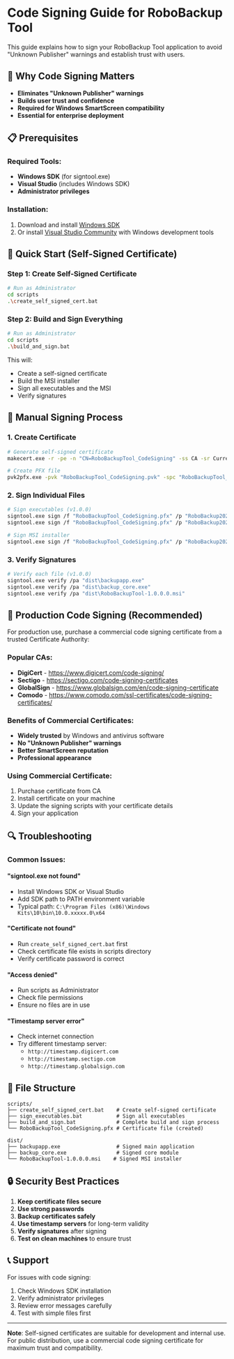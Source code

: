 # Code Signing Guide for RoboBackup Tool

This guide explains how to sign your RoboBackup Tool application to avoid "Unknown Publisher" warnings and establish trust with users.

## 🔐 Why Code Signing Matters

- **Eliminates "Unknown Publisher" warnings**
- **Builds user trust and confidence**
- **Required for Windows SmartScreen compatibility**
- **Essential for enterprise deployment**

## 📋 Prerequisites

### Required Tools:
- **Windows SDK** (for signtool.exe)
- **Visual Studio** (includes Windows SDK)
- **Administrator privileges**

### Installation:
1. Download and install [Windows SDK](https://developer.microsoft.com/en-us/windows/downloads/windows-sdk/)
2. Or install [Visual Studio Community](https://visualstudio.microsoft.com/vs/community/) with Windows development tools

## 🚀 Quick Start (Self-Signed Certificate)

### Step 1: Create Self-Signed Certificate
```bash
# Run as Administrator
cd scripts
.\create_self_signed_cert.bat
```

### Step 2: Build and Sign Everything
```bash
# Run as Administrator
cd scripts
.\build_and_sign.bat
```

This will:
- Create a self-signed certificate
- Build the MSI installer
- Sign all executables and the MSI
- Verify signatures

## 🔧 Manual Signing Process

### 1. Create Certificate
```bash
# Generate self-signed certificate
makecert.exe -r -pe -n "CN=RoboBackupTool_CodeSigning" -ss CA -sr CurrentUser -a sha256 -cy end -sky signature -sv "RoboBackupTool_CodeSigning.pvk" "RoboBackupTool_CodeSigning.cer"

# Create PFX file
pvk2pfx.exe -pvk "RoboBackupTool_CodeSigning.pvk" -spc "RoboBackupTool_CodeSigning.cer" -pfx "RoboBackupTool_CodeSigning.pfx" -pi "RoboBackup2024!"
```

### 2. Sign Individual Files
```bash
# Sign executables (v1.0.0)
signtool.exe sign /f "RoboBackupTool_CodeSigning.pfx" /p "RoboBackup2024!" /t "http://timestamp.digicert.com" /d "RoboBackup Tool" /du "https://github.com/castrokren/robobackup-tool" "dist\backupapp.exe"
signtool.exe sign /f "RoboBackupTool_CodeSigning.pfx" /p "RoboBackup2024!" /t "http://timestamp.digicert.com" /d "RoboBackup Tool" /du "https://github.com/castrokren/robobackup-tool" "dist\backup_core.exe"

# Sign MSI installer
signtool.exe sign /f "RoboBackupTool_CodeSigning.pfx" /p "RoboBackup2024!" /t "http://timestamp.digicert.com" /d "RoboBackup Tool" /du "https://github.com/castrokren/robobackup-tool" "dist\RoboBackupTool-1.0.0.0.msi"
```

### 3. Verify Signatures
```bash
# Verify each file (v1.0.0)
signtool.exe verify /pa "dist\backupapp.exe"
signtool.exe verify /pa "dist\backup_core.exe"
signtool.exe verify /pa "dist\RoboBackupTool-1.0.0.0.msi"
```

## 🏢 Production Code Signing (Recommended)

For production use, purchase a commercial code signing certificate from a trusted Certificate Authority:

### Popular CAs:
- **DigiCert** - https://www.digicert.com/code-signing/
- **Sectigo** - https://sectigo.com/code-signing-certificates
- **GlobalSign** - https://www.globalsign.com/en/code-signing-certificate
- **Comodo** - https://www.comodo.com/ssl-certificates/code-signing-certificates/

### Benefits of Commercial Certificates:
- **Widely trusted** by Windows and antivirus software
- **No "Unknown Publisher" warnings**
- **Better SmartScreen reputation**
- **Professional appearance**

### Using Commercial Certificate:
1. Purchase certificate from CA
2. Install certificate on your machine
3. Update the signing scripts with your certificate details
4. Sign your application

## 🔍 Troubleshooting

### Common Issues:

#### "signtool.exe not found"
- Install Windows SDK or Visual Studio
- Add SDK path to PATH environment variable
- Typical path: `C:\Program Files (x86)\Windows Kits\10\bin\10.0.xxxxx.0\x64`

#### "Certificate not found"
- Run `create_self_signed_cert.bat` first
- Check certificate file exists in scripts directory
- Verify certificate password is correct

#### "Access denied"
- Run scripts as Administrator
- Check file permissions
- Ensure no files are in use

#### "Timestamp server error"
- Check internet connection
- Try different timestamp server:
  - `http://timestamp.digicert.com`
  - `http://timestamp.sectigo.com`
  - `http://timestamp.globalsign.com`

## 📁 File Structure

```
scripts/
├── create_self_signed_cert.bat    # Create self-signed certificate
├── sign_executables.bat           # Sign all executables
├── build_and_sign.bat             # Complete build and sign process
└── RoboBackupTool_CodeSigning.pfx # Certificate file (created)

dist/
├── backupapp.exe                  # Signed main application
├── backup_core.exe                # Signed core module
└── RoboBackupTool-1.0.0.0.msi    # Signed MSI installer
```

## 🔒 Security Best Practices

1. **Keep certificate files secure**
2. **Use strong passwords**
3. **Backup certificates safely**
4. **Use timestamp servers** for long-term validity
5. **Verify signatures** after signing
6. **Test on clean machines** to ensure trust

## 📞 Support

For issues with code signing:
1. Check Windows SDK installation
2. Verify administrator privileges
3. Review error messages carefully
4. Test with simple files first

---

**Note**: Self-signed certificates are suitable for development and internal use. For public distribution, use a commercial code signing certificate for maximum trust and compatibility.
